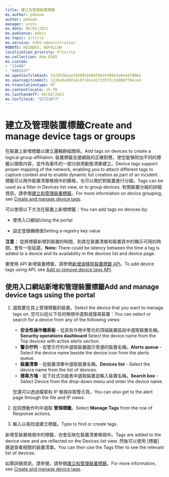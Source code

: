 ```yaml
---
title: 建立及管理裝置標籤
ms.author: pebaum
author: pebaum
manager: scotv
ms.date: 06/01/2021
ms.audience: Admin
ms.topic: article
ms.service: o365-administration
ROBOTS: NOINDEX, NOFOLLOW
localization_priority: Priority
ms.collection: Adm_O365
ms.custom:
- "11446"
- "9003537"
ms.openlocfilehash: 3a7d53beaaf830055904f0634f09a3e9e447006e
ms.sourcegitcommit: 1226e9a9601dc8fc8ec427235f3c2dd88ff84ced
ms.translationtype: HT
ms.contentlocale: zh-TW
ms.lasthandoff: 06/02/2021
ms.locfileid: "52721677"
---
```

# <a name="create-and-manage-device-tags-or-groups"></a><span data-ttu-id="22ce8-102">建立及管理裝置標籤</span><span class="sxs-lookup"><span data-stu-id="22ce8-102">Create and manage device tags or groups</span></span>

<span data-ttu-id="22ce8-103">在裝置上新增標籤以建立邏輯群組關係。</span><span class="sxs-lookup"><span data-stu-id="22ce8-103">Add tags on devices to create a logical group affiliation.</span></span> <span data-ttu-id="22ce8-104">裝置標籤支援網路的正確對應，使您能够附加不同的標籤以擷取内容，並作為事件的一部分啟用動態清單建立。</span><span class="sxs-lookup"><span data-stu-id="22ce8-104">Device tags support proper mapping of the network, enabling you to attach different tags to capture context and to enable dynamic list creation as part of an incident.</span></span> <span data-ttu-id="22ce8-105">標籤可以用作裝置清單檢視中的篩檢，也可以用於對裝置進行分組。</span><span class="sxs-lookup"><span data-stu-id="22ce8-105">Tags can be used as a filter in Devices list view, or to group devices.</span></span> <span data-ttu-id="22ce8-106">有關裝置分組的詳細資訊，請參閱[建立和管理裝置標籤](/microsoft-365/security/defender-endpoint/machine-tags)。</span><span class="sxs-lookup"><span data-stu-id="22ce8-106">For more information on device grouping, see [Create and manage device tags](/microsoft-365/security/defender-endpoint/machine-tags).</span></span>

<span data-ttu-id="22ce8-107">可以使用以下方法在裝置上新增標籤：</span><span class="sxs-lookup"><span data-stu-id="22ce8-107">You can add tags on devices by:</span></span>

- <span data-ttu-id="22ce8-108">使用入口網站</span><span class="sxs-lookup"><span data-stu-id="22ce8-108">Using the portal</span></span>

- <span data-ttu-id="22ce8-109">設定登錄機碼值</span><span class="sxs-lookup"><span data-stu-id="22ce8-109">Setting a registry key value</span></span>
 
<span data-ttu-id="22ce8-110">**注意：** 從將標籤新增到裝置的時間，到其在裝置清單和裝置頁中的顯示可用的時間，會有一些延遲。</span><span class="sxs-lookup"><span data-stu-id="22ce8-110">**Note:** There could be latency between the time a tag is added to a device and its availability in the devices list and device page.</span></span>

<span data-ttu-id="22ce8-111">要使用 API 新增裝置標籤，請參閲[新增或移除裝置標籤 API](/microsoft-365/security/defender-endpoint/add-or-remove-machine-tags)。</span><span class="sxs-lookup"><span data-stu-id="22ce8-111">To add device tags using API, see [Add or remove device tags API](/microsoft-365/security/defender-endpoint/add-or-remove-machine-tags).</span></span>

## <a name="add-and-manage-device-tags-using-the-portal"></a><span data-ttu-id="22ce8-112">使用入口網站新增和管理裝置標籤</span><span class="sxs-lookup"><span data-stu-id="22ce8-112">Add and manage device tags using the portal</span></span>

1. <span data-ttu-id="22ce8-113">選取要在其上管理標籤的裝置。</span><span class="sxs-lookup"><span data-stu-id="22ce8-113">Select the device that you want to manage tags on.</span></span> <span data-ttu-id="22ce8-114">您可以從以下任何檢視中選取或搜尋裝置：</span><span class="sxs-lookup"><span data-stu-id="22ce8-114">You can select or search for a device from any of the following views:</span></span>

    - <span data-ttu-id="22ce8-115">**安全性操作儀表板** - 從具有作用中警示的頂端裝置區段中選取裝置名稱。</span><span class="sxs-lookup"><span data-stu-id="22ce8-115">**Security operations dashboard** Select the device name from the Top devices with active alerts section.</span></span>
    - <span data-ttu-id="22ce8-116">**警示佇列** - 從警示佇列中選取裝置圖示旁邊的裝置名稱。</span><span class="sxs-lookup"><span data-stu-id="22ce8-116">**Alerts queue** - Select the device name beside the device icon from the alerts queue.</span></span>
    - <span data-ttu-id="22ce8-117">**裝置清單** - 從裝置清單中選取裝置名稱。</span><span class="sxs-lookup"><span data-stu-id="22ce8-117">**Devices list** - Select the device name from the list of devices.</span></span>
    - <span data-ttu-id="22ce8-118">**搜尋方塊** - 從下拉式功能表中選取裝置並輸入裝置名稱。</span><span class="sxs-lookup"><span data-stu-id="22ce8-118">**Search box** - Select Device from the drop-down menu and enter the device name.</span></span>

    <span data-ttu-id="22ce8-119">您還可以透過檔案和 IP 檢視存取警示頁。</span><span class="sxs-lookup"><span data-stu-id="22ce8-119">You can also get to the alert page through the file and IP views.</span></span>

1. <span data-ttu-id="22ce8-120">從回應動作列中選取 **管理標籤**。</span><span class="sxs-lookup"><span data-stu-id="22ce8-120">Select **Manage Tags** from the row of Response actions.</span></span>

1. <span data-ttu-id="22ce8-121">輸入以尋找或建立標籤。</span><span class="sxs-lookup"><span data-stu-id="22ce8-121">Type to find or create tags.</span></span>

<span data-ttu-id="22ce8-122">新增至裝置檢視中的標籤，也會反映在裝置清單檢視中。</span><span class="sxs-lookup"><span data-stu-id="22ce8-122">Tags are added to the device view and are reflected on the Devices list view.</span></span> <span data-ttu-id="22ce8-123">然後可以使用 [標籤] 篩選查看相關的裝置清單。</span><span class="sxs-lookup"><span data-stu-id="22ce8-123">You can then use the Tags filter to see the relevant list of devices.</span></span>

<span data-ttu-id="22ce8-124">如需詳細資訊，請參閱，請參閱[建立和管理裝置標籤](/microsoft-365/security/defender-endpoint/machine-tags)。</span><span class="sxs-lookup"><span data-stu-id="22ce8-124">For more information, see [Create and manage device tags](/microsoft-365/security/defender-endpoint/machine-tags).</span></span>